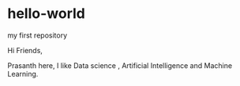# hello-world
my first repository




Hi Friends,

Prasanth here, I like Data science , Artificial Intelligence and Machine Learning.
